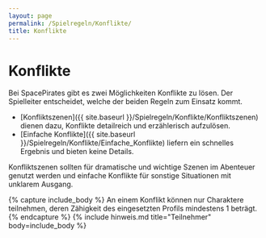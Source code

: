 ```yaml
---
layout: page
permalink: /Spielregeln/Konflikte/
title: Konflikte
---
```


# Konflikte

Bei SpacePirates gibt es zwei Möglichkeiten Konflikte zu lösen. Der Spielleiter entscheidet, welche der beiden Regeln zum Einsatz kommt.

- [Konfliktszenen]({{ site.baseurl }}/Spielregeln/Konflikte/Konfliktszenen) dienen dazu, Konflikte detailreich und erzählerisch aufzulösen.
- [Einfache Konflikte]({{ site.baseurl }}/Spielregeln/Konflikte/Einfache_Konflikte) liefern ein schnelles Ergebnis und bieten keine Details.

Konfliktszenen sollten für dramatische und wichtige Szenen im Abenteuer genutzt werden und einfache Konflikte für sonstige Situationen mit unklarem Ausgang.

{% capture include_body %}
An einem Konflikt können nur Charaktere teilnehmen, deren Zähigkeit des eingesetzten Profils mindestens 1 beträgt.
{% endcapture %}
{% include hinweis.md title="Teilnehmer" body=include_body %}
